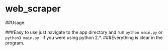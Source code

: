 # web_scraper

##Usage:

###Easy to use just navigate to the app directory and run `python main.py` or `python3 main.py ` if you were using python 2.*.
###Everything is clear in the program.
